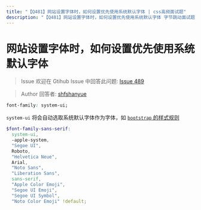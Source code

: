 ```yaml
---
title: "【Q481】网站设置字体时，如何设置优先使用系统默认字体 | css高频面试题"
description: "【Q481】网站设置字体时，如何设置优先使用系统默认字体 字节跳动面试题、阿里腾讯面试题、美团小米面试题。"
---
```


# 网站设置字体时，如何设置优先使用系统默认字体

> Issue
> 欢迎在 Gtihub Issue 中回答此问题: [Issue 489](https://github.com/shfshanyue/Daily-Question/issues/489)

> Author
> 回答者: [shfshanyue](https://github.com/shfshanyue)

```css
font-family: system-ui;
```

`system-ui` 将会自动选取系统默认字体作为字体，如 [`bootstrap` 的样式规则](https://github.com/twbs/bootstrap/blob/main/scss/_variables.scss#L419)

```scss
$font-family-sans-serif:
  system-ui,
  -apple-system,
  "Segoe UI",
  Roboto,
  "Helvetica Neue",
  Arial,
  "Noto Sans",
  "Liberation Sans",
  sans-serif,
  "Apple Color Emoji",
  "Segoe UI Emoji",
  "Segoe UI Symbol",
  "Noto Color Emoji" !default;
```
